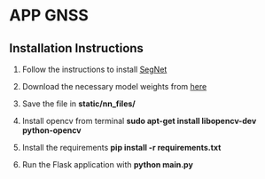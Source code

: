 # APP GNSS

## Installation Instructions

1. Follow the instructions to install [SegNet](https://github.com/alexgkendall/caffe-segnet)

2. Download the necessary model weights from [here](http://mi.eng.cam.ac.uk/%7Eagk34/resources/SegNet/segnet_weights_driving_webdemo.caffemodel)

3. Save the file in **static/nn_files/**

4. Install opencv from terminal **sudo apt-get install libopencv-dev python-opencv**

5. Install the requirements **pip install -r requirements.txt**

6. Run the Flask application with **python main.py**


